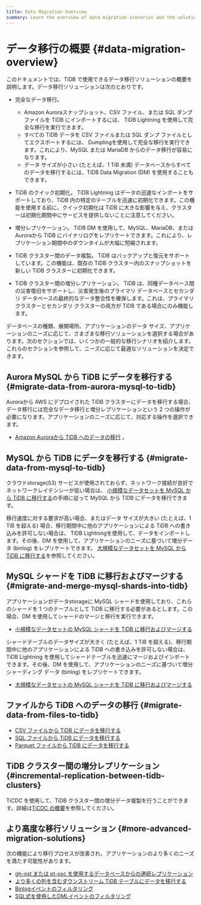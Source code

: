 ```yaml
---
title: Data Migration Overview
summary: Learn the overview of data migration scenarios and the solutions.
---
```


# データ移行の概要 {#data-migration-overview}

このドキュメントでは、TiDB で使用できるデータ移行ソリューションの概要を説明します。データ移行ソリューションは次のとおりです。

-   完全なデータ移行。
    -   Amazon Auroraスナップショット、CSV ファイル、または SQL ダンプ ファイルを TiDB にインポートするには、 TiDB Lightning を使用して完全な移行を実行できます。
    -   すべての TiDB データを CSV ファイルまたは SQL ダンプ ファイルとしてエクスポートするには、 Dumplingを使用して完全な移行を実行できます。これにより、MySQL または MariaDB からのデータ移行が容易になります。
    -   データ サイズが小さい (たとえば、1 TiB 未満) データベースからすべてのデータを移行するには、TiDB Data Migration (DM) を使用することもできます。

-   TiDB のクイック初期化。 TiDB Lightning はデータの迅速なインポートをサポートしており、TiDB 内の特定のテーブルを迅速に初期化できます。この機能を使用する前に、クイック初期化は TiDB に大きな影響を与え、クラスターは初期化期間中にサービスを提供しないことに注意してください。

-   増分レプリケーション。 TiDB DM を使用して、MySQL、MariaDB、またはAuroraから TiDB にバイナリログをレプリケートできます。これにより、レプリケーション期間中のダウンタイムが大幅に短縮されます。

-   TiDB クラスター間のデータ複製。 TiDB はバックアップと復元をサポートしています。この機能は、既存の TiDB クラスター内のスナップショットを新しい TiDB クラスターに初期化できます。

-   TiDB クラスター間の増分レプリケーション。 TiDB は、同種データベース間の災害復旧をサポートし、災害発生後のプライマリ データベースとセカンダリ データベースの最終的なデータ整合性を確保します。これは、プライマリ クラスターとセカンダリ クラスターの両方が TiDB である場合にのみ機能します。

データベースの種類、展開場所、アプリケーションのデータ サイズ、アプリケーションのニーズに応じて、さまざまな移行ソリューションを選択する場合があります。次のセクションでは、いくつかの一般的な移行シナリオを紹介します。これらのセクションを参照して、ニーズに応じて最適なソリューションを決定できます。

## Aurora MySQL から TiDB にデータを移行する {#migrate-data-from-aurora-mysql-to-tidb}

Auroraから AWS にデプロイされた TiDB クラスターにデータを移行する場合、データ移行には完全なデータ移行と増分レプリケーションという 2 つの操作が必要になります。アプリケーションのニーズに応じて、対応する操作を選択できます。

-   [Amazon Auroraから TiDB へのデータの移行](/migrate-aurora-to-tidb.md) 。

## MySQL から TiDB にデータを移行する {#migrate-data-from-mysql-to-tidb}

クラウドstorage(S3) サービスが使用されておらず、ネットワーク接続が良好でネットワークレイテンシーが低い場合は、 [小規模なデータセットを MySQL から TiDB に移行する](/migrate-small-mysql-to-tidb.md)の手順に従って MySQL から TiDB にデータを移行できます。

移行速度に対する要求が高い場合、またはデータ サイズが大きい (たとえば、1 TiB を超える) 場合、移行期間中に他のアプリケーションによる TiDB への書き込みを許可しない場合は、 TiDB Lightningを使用して、データをインポートします。その後、DM を使用して、アプリケーションのニーズに基づいて増分データ (binlog) をレプリケートできます。 [大規模なデータセットを MySQL から TiDB に移行する](/migrate-large-mysql-to-tidb.md)を参照してください。

## MySQL シャードを TiDB に移行およびマージする {#migrate-and-merge-mysql-shards-into-tidb}

アプリケーションがデータstorageに MySQL シャードを使用しており、これらのシャードを 1 つのテーブルとして TiDB に移行する必要があるとします。この場合、DM を使用してシャードのマージと移行を実行できます。

-   [小規模なデータセットの MySQL シャードを TiDB に移行およびマージする](/migrate-small-mysql-shards-to-tidb.md)

シャードテーブルのデータサイズが大きく (たとえば、1 TiB を超える)、移行期間中に他のアプリケーションによる TiDB への書き込みを許可しない場合は、 TiDB Lightning を使用してシャードテーブルを迅速にマージおよびインポートできます。その後、DM を使用して、アプリケーションのニーズに基づいて増分シャーディング データ (binlog) をレプリケートできます。

-   [大規模なデータセットの MySQL シャードを TiDB に移行およびマージする](/migrate-large-mysql-shards-to-tidb.md)

## ファイルから TiDB へのデータの移行 {#migrate-data-from-files-to-tidb}

-   [CSV ファイルから TiDB にデータを移行する](/migrate-from-csv-files-to-tidb.md)
-   [SQL ファイルから TiDB にデータを移行する](/migrate-from-sql-files-to-tidb.md)
-   [Parquet ファイルから TiDB にデータを移行する](/migrate-from-parquet-files-to-tidb.md)

## TiDB クラスター間の増分レプリケーション {#incremental-replication-between-tidb-clusters}

TiCDC を使用して、TiDB クラスター間の増分データ複製を行うことができます。詳細は[TiCDC の概要](/ticdc/ticdc-overview.md)を参照してください。

## より高度な移行ソリューション {#more-advanced-migration-solutions}

次の機能により移行プロセスが改善され、アプリケーションのより多くのニーズを満たす可能性があります。

-   [gh-ost または pt-osc を使用するデータベースからの連続レプリケーション](/migrate-with-pt-ghost.md)
-   [より多くの列を含むダウンストリーム TiDB テーブルにデータを移行する](/migrate-with-more-columns-downstream.md)
-   [Binlogイベントのフィルタリング](/filter-binlog-event.md)
-   [SQL式を使用したDMLイベントのフィルタリング](/filter-dml-event.md)
